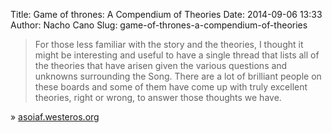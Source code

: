 Title: Game of thrones: A Compendium of Theories
Date: 2014-09-06 13:33
Author: Nacho Cano
Slug: game-of-thrones-a-compendium-of-theories

> For those less familiar with the story and the theories, I thought it
> might be interesting and useful to have a single thread that lists all
> of the theories that have arisen given the various questions and
> unknowns surrounding the Song. There are a lot of brilliant people on
> these boards and some of them have come up with truly excellent
> theories, right or wrong, to answer those thoughts we have.

» [asoiaf.westeros.org][]

  [asoiaf.westeros.org]: http://asoiaf.westeros.org/index.php/topic/79775-a-compendium-of-theories/
    "Game of thrones: A Compendium of Theories"
